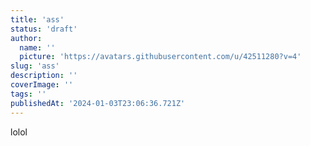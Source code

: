 ```yaml
---
title: 'ass'
status: 'draft'
author:
  name: ''
  picture: 'https://avatars.githubusercontent.com/u/42511280?v=4'
slug: 'ass'
description: ''
coverImage: ''
tags: ''
publishedAt: '2024-01-03T23:06:36.721Z'
---
```


lolol